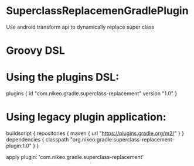 # SuperclassReplacemenGradlePlugin
Use android transform api to dynamically replace super class

# Groovy DSL
# Using the plugins DSL:
plugins {
  id "com.nikeo.gradle.superclass-replacement" version "1.0"
}

# Using legacy plugin application:
buildscript {
  repositories {
    maven {
      url "https://plugins.gradle.org/m2/"
    }
  }
  dependencies {
    classpath "org.nikeo.gradle:superclass-replacement-plugin:1.0"
  }
}

apply plugin: 'com.nikeo.gradle.superclass-replacement'

